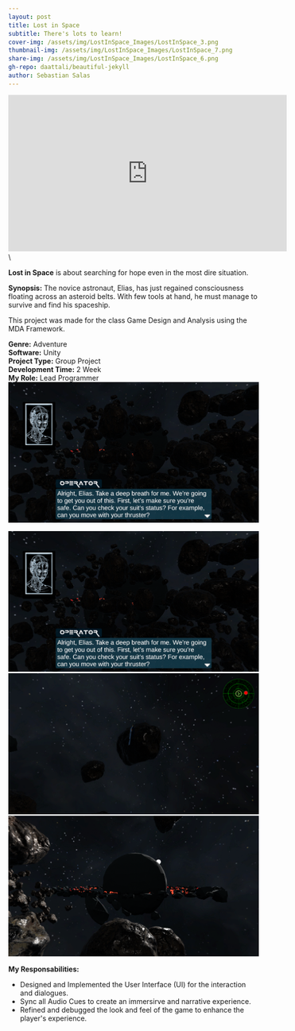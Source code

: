 ```yaml
---
layout: post
title: Lost in Space
subtitle: There's lots to learn!
cover-img: /assets/img/LostInSpace_Images/LostInSpace_3.png
thumbnail-img: /assets/img/LostInSpace_Images/LostInSpace_7.png
share-img: /assets/img/LostInSpace_Images/LostInSpace_6.png
gh-repo: daattali/beautiful-jekyll
author: Sebastian Salas
---
```


<iframe width="560" height="315" src="https://www.youtube.com/embed/X3mLlC3mrdk" frameborder="0" allow="accelerometer; autoplay; clipboard-write; encrypted-media; gyroscope; picture-in-picture" allowfullscreen></iframe>\

**Lost in Space** is about searching for hope even in the most dire situation.

**Synopsis:**
The novice astronaut, Elias, has just regained consciousness floating across an asteroid belts. With few tools at hand, he must manage to survive and find his spaceship.

This project was made for the class Game Design and Analysis using the MDA Framework.

**Genre:** Adventure\
**Software:** Unity\
**Project Type:** Group Project\
**Development Time:** 2 Week\
**My Role:** Lead Programmer
<img src="/assets/img/LostInSpace_Images/LostInSpace_8.png" width="800" />

![LostInSpace1](/assets/img/LostInSpace_Images/LostInSpace_8.png)
![LostInSpace2](/assets/img/LostInSpace_Images/LostInSpace_5.png)
![LostInSpace3](/assets/img/LostInSpace_Images/LostInSpace_7.png)


**My Responsabilities:**
* Designed and Implemented the User Interface (UI) for the interaction and dialogues.
* Sync all Audio Cues to create an immersirve and narrative experience.
* Refined and debugged the look and feel of the game to enhance the player's experience.

